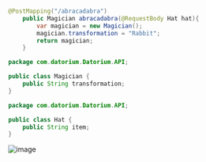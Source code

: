 ```java

@PostMapping("/abracadabra")
    public Magician abracadabra(@RequestBody Hat hat){
        var magician = new Magician();
        magician.transformation = "Rabbit";
        return magician;
    }
```
```java
package com.datorium.Datorium.API;

public class Magician {
    public String transformation;
}
```
```java
package com.datorium.Datorium.API;

public class Hat {
    public String item;
}
```
![image](https://github.com/user-attachments/assets/5aff2f3e-ea56-42b5-9ec5-50745f6dcaa9)

